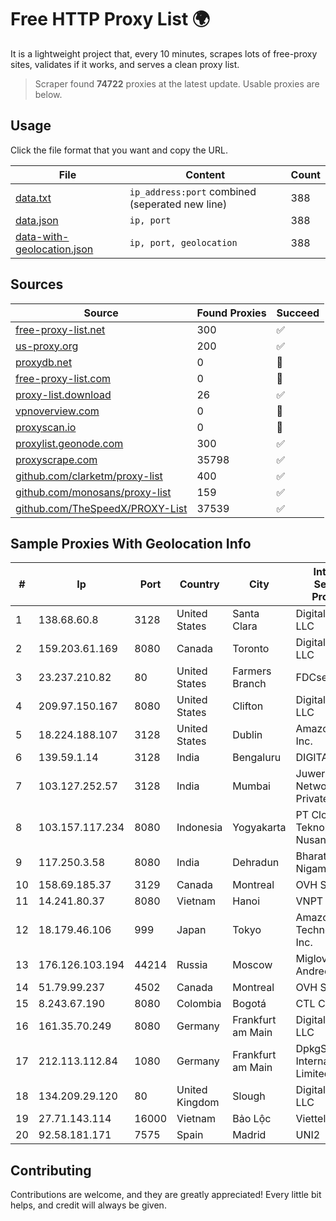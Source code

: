 
# Free HTTP Proxy List 🌍

It is a lightweight project that, every 10 minutes, scrapes lots of free-proxy sites, validates if it works, and serves a clean proxy list.


> Scraper found **74722** proxies at the latest update. Usable proxies are below.

## Usage

Click the file format that you want and copy the URL.


|File|Content|Count|
|----|-------|-----|
|[data.txt](https://raw.githubusercontent.com/themiralay/Proxy-List-World/master/data.txt)|`ip_address:port` combined (seperated new line)|388|
|[data.json](https://raw.githubusercontent.com/themiralay/Proxy-List-World/master/data.json)|`ip, port`|388|
|[data-with-geolocation.json](https://raw.githubusercontent.com/themiralay/Proxy-List-World/master/data-with-geolocation.json)|`ip, port, geolocation`|388|

## Sources

|Source|Found Proxies|Succeed|
|------|-------------|-------|
|[free-proxy-list.net](https://free-proxy-list.net)|300|✅|
|[us-proxy.org](https://www.us-proxy.org)|200|✅|
|[proxydb.net](http://proxydb.net)|0|🚫|
|[free-proxy-list.com](https://free-proxy-list.com/?page=&port=&type%5B%5D=http&type%5B%5D=https&up_time=0&search=Search)|0|🚫|
|[proxy-list.download](https://www.proxy-list.download/HTTP)|26|✅|
|[vpnoverview.com](https://vpnoverview.com/privacy/anonymous-browsing/free-proxy-servers)|0|🚫|
|[proxyscan.io](https://www.proxyscan.io)|0|🚫|
|[proxylist.geonode.com](https://proxylist.geonode.com/api/proxy-list?limit=300&page=1&sort_by=lastChecked&sort_type=desc&protocols=http,https)|300|✅|
|[proxyscrape.com](https://api.proxyscrape.com/v2/?request=displayproxies&protocol=http&timeout=10000&country=all&ssl=all&anonymity=all)|35798|✅|
|[github.com/clarketm/proxy-list](https://raw.githubusercontent.com/clarketm/proxy-list/master/proxy-list-raw.txt)|400|✅|
|[github.com/monosans/proxy-list](https://raw.githubusercontent.com/monosans/proxy-list/main/proxies/http.txt)|159|✅|
|[github.com/TheSpeedX/PROXY-List](https://raw.githubusercontent.com/TheSpeedX/PROXY-List/master/http.txt)|37539|✅|


## Sample Proxies With Geolocation Info

|#|Ip|Port|Country|City|Internet Service Provider|
|-|--|----|-------|----|-------------------------|
|1|138.68.60.8|3128|United States|Santa Clara|DigitalOcean, LLC|
|2|159.203.61.169|8080|Canada|Toronto|DigitalOcean, LLC|
|3|23.237.210.82|80|United States|Farmers Branch|FDCservers.net|
|4|209.97.150.167|8080|United States|Clifton|DigitalOcean, LLC|
|5|18.224.188.107|3128|United States|Dublin|Amazon.com, Inc.|
|6|139.59.1.14|3128|India|Bengaluru|DIGITALOCEAN|
|7|103.127.252.57|3128|India|Mumbai|Juweriyah Networks Private Limited|
|8|103.157.117.234|8080|Indonesia|Yogyakarta|PT Cloud Teknologi Nusantara|
|9|117.250.3.58|8080|India|Dehradun|Bharat Sanchar Nigam Ltd|
|10|158.69.185.37|3129|Canada|Montreal|OVH SAS|
|11|14.241.80.37|8080|Vietnam|Hanoi|VNPT|
|12|18.179.46.106|999|Japan|Tokyo|Amazon Technologies Inc.|
|13|176.126.103.194|44214|Russia|Moscow|Miglovets Egor Andreevich|
|14|51.79.99.237|4502|Canada|Montreal|OVH SAS|
|15|8.243.67.190|8080|Colombia|Bogotá|CTL Colombia|
|16|161.35.70.249|8080|Germany|Frankfurt am Main|DigitalOcean, LLC|
|17|212.113.112.84|1080|Germany|Frankfurt am Main|DpkgSoft International Limited|
|18|134.209.29.120|80|United Kingdom|Slough|DigitalOcean, LLC|
|19|27.71.143.114|16000|Vietnam|Bảo Lộc|Viettel Group|
|20|92.58.181.171|7575|Spain|Madrid|UNI2|



## Contributing

Contributions are welcome, and they are greatly appreciated! Every
little bit helps, and credit will always be given.

